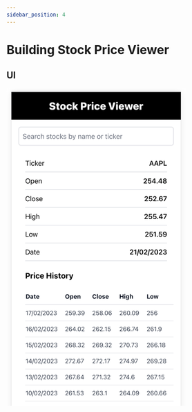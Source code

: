 ```yaml
---
sidebar_position: 4
---
```


# Building Stock Price Viewer

## UI

![](./stock-price-viewer-ui.png)





